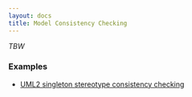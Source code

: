 ```yaml
---
layout: docs
title: Model Consistency Checking
---
```


_TBW_

### Examples ###

* [UML2 singleton stereotype consistency checking](https://github.com/fikovnik/Sigma/tree/feature/SLE13/examples/fr.unice.i3s.sigma.examples.uml/src/fr/unice/i3s/sigma/examples/uml/validation)